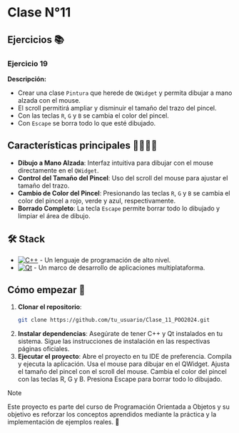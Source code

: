 # Clase N°11
## Ejercicios 📚

### Ejercicio 19
**Descripción:**
- Crear una clase `Pintura` que herede de `QWidget` y permita dibujar a mano alzada con el mouse.
- El scroll permitirá ampliar y disminuir el tamaño del trazo del pincel.
- Con las teclas `R`, `G` y `B` se cambia el color del pincel.
- Con `Escape` se borra todo lo que esté dibujado.

## Características principales 🙋‍♂️🙋‍♀️

- **Dibujo a Mano Alzada**: Interfaz intuitiva para dibujar con el mouse directamente en el `QWidget`.
- **Control del Tamaño del Pincel**: Uso del scroll del mouse para ajustar el tamaño del trazo.
- **Cambio de Color del Pincel**: Presionando las teclas `R`, `G` y `B` se cambia el color del pincel a rojo, verde y azul, respectivamente.
- **Borrado Completo**: La tecla `Escape` permite borrar todo lo dibujado y limpiar el área de dibujo.

## 🛠️ Stack

- [![C++][cplusplus-badge]][cplusplus-url] - Un lenguaje de programación de alto nivel.
- [![Qt][qt-badge]][qt-url] - Un marco de desarrollo de aplicaciones multiplataforma.

[qt-url]: https://www.qt.io/
[qt-badge]: https://img.shields.io/badge/Qt-41CD52?style=for-the-badge&logo=Qt&logoColor=white
[cplusplus-url]: https://es.wikipedia.org/wiki/C%2B%2B
[cplusplus-badge]: https://img.shields.io/badge/C++-00599C?style=for-the-badge&logo=c%2B%2B&logoColor=white

## Cómo empezar 🚀

1. **Clonar el repositorio**:
   ```bash
   git clone https://github.com/tu_usuario/Clase_11_POO2024.git
2. **Instalar dependencias**:
  Asegúrate de tener C++ y Qt instalados en tu sistema.
  Sigue las instrucciones de instalación en las respectivas páginas oficiales.
3. **Ejecutar el proyecto**:
    Abre el proyecto en tu IDE de preferencia.
  Compila y ejecuta la aplicación.
  Usa el mouse para dibujar en el QWidget.
  Ajusta el tamaño del pincel con el scroll del mouse.
  Cambia el color del pincel con las teclas R, G y B.
  Presiona Escape para borrar todo lo dibujado.
>[!NOTE]
>Este proyecto es parte del curso de Programación Orientada a Objetos y su objetivo es reforzar los conceptos aprendidos mediante la práctica y la implementación de ejemplos reales. 🤝
